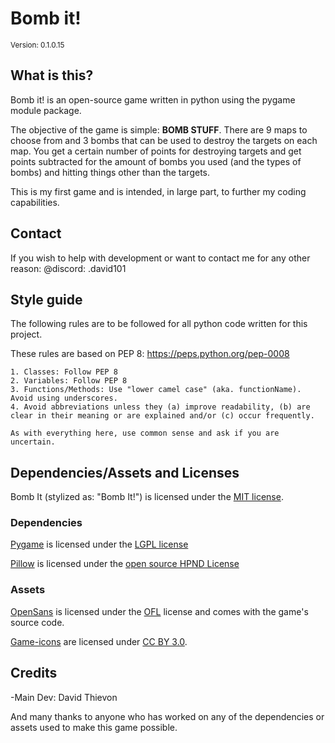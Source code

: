 # Bomb it!
<sub>Version: 0.1.0.15</sub>

## What is this?
Bomb it! is an open-source game written in python using the pygame module package.

The objective of the game is simple: **BOMB STUFF**.
There are 9 maps to choose from and 3 bombs that can be used to destroy the targets on each map. You get a certain number of points for destroying targets and get points subtracted for the amount of bombs you used (and the types of bombs) and hitting things other than the targets.

This is my first game and is intended, in large part, to further my coding capabilities.

## Contact

If you wish to help with development or want to contact me for any other reason:
@discord: .david101

## Style guide
The following rules are to be followed for all python code written for this project.

These rules are based on PEP 8: https://peps.python.org/pep-0008

    1. Classes: Follow PEP 8
    2. Variables: Follow PEP 8
    3. Functions/Methods: Use "lower camel case" (aka. functionName). Avoid using underscores.
    4. Avoid abbreviations unless they (a) improve readability, (b) are clear in their meaning or are explained and/or (c) occur frequently.

    As with everything here, use common sense and ask if you are uncertain.

## Dependencies/Assets and Licenses

Bomb It (stylized as: "Bomb It!") is licensed under the [MIT license](LICENSES/LICENSE_BOMB_IT.txt).

### Dependencies

[Pygame](https://www.pygame.org/news) is licensed under the [LGPL license](LICENSES/LICENSE_PYGAME.txt)

[Pillow](https://pillow.readthedocs.io/en/stable/index.html) is licensed under the [open source HPND License](LICENSES/LICENSE_PILLOW.txt)

### Assets

[OpenSans](https://github.com/googlefonts/opensans) is licensed under the [OFL](LICENSES/LICENSE_OPENSANS.txt) license and comes with the game's source code.

[Game-icons](https://game-icons.net/) are licensed under [CC BY 3.0](https://creativecommons.org/licenses/by/3.0/).

## Credits

-Main Dev: David Thievon

And many thanks to anyone who has worked on any of the dependencies or assets used to make this game possible.
